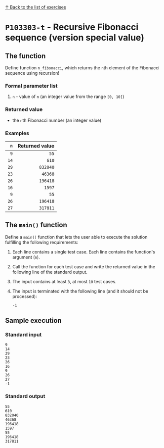 
[↑ Back to the list of exercises](./README.md)

# `P103303-t` - Recursive Fibonacci sequence (version special value)

## The function

Define function `n_fibonacci`, which returns the `n`th element of the Fibonacci sequence using recursion!

### Formal parameter list

1. `n` - value of `n` (an integer value from the range `[0, 10]`)

### Returned value

* the `n`th Fibonacci number (an integer value)

### Examples

| `n` | Returned value | 
| ---: | --: | 
| `9` | `55` | 
| `14` | `610` | 
| `29` | `832040` | 
| `23` | `46368` | 
| `26` | `196418` | 
| `16` | `1597` | 
| `9` | `55` | 
| `26` | `196418` | 
| `27` | `317811` | 

## The `main()` function

Define a `main()` function that lets the user able to execute the solution fulfilling the following requirements:

1. Each line contains a single test case. Each line contains the function's argument (`n`).
1. Call the function for each test case and write the returned value in the following line of the standard output.
1. The input contains at least `3`, at most `10` test cases.
1. The input is terminated with the following line (and it should not be processed):

	```
	-1
	```

## Sample execution

### Standard input

```
9
14
29
23
26
16
9
26
27
-1
```

### Standard output

```
55
610
832040
46368
196418
1597
55
196418
317811
```